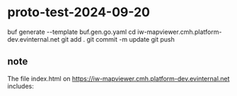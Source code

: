 # proto-test-2024-09-20

buf generate --template buf.gen.go.yaml
cd iw-mapviewer.cmh.platform-dev.evinternal.net
git add .
git commit -m update
git push

## note

The file index.html on https://iw-mapviewer.cmh.platform-dev.evinternal.net includes:

<meta name="go-import" content="iw-mapviewer.cmh.platform-dev.evinternal.net git https://github.com/james-davidson-ev/test-2024-09-20">
